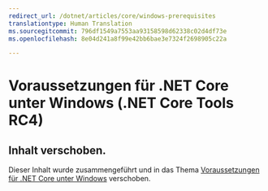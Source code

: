 ```yaml
---
redirect_url: /dotnet/articles/core/windows-prerequisites
translationtype: Human Translation
ms.sourcegitcommit: 796df1549a7553aa93158598d62338c02d4df73e
ms.openlocfilehash: 8e04d241a8f99e42bb6bae3e7324f2698905c22a

---
```


# <a name="prerequisites-for-net-core-on-windows-net-core-tools-rc4"></a>Voraussetzungen für .NET Core unter Windows (.NET Core Tools RC4)

## <a name="content-moved"></a>Inhalt verschoben.
Dieser Inhalt wurde zusammengeführt und in das Thema [Voraussetzungen für .NET Core unter Windows](../windows-prerequisites.md) verschoben. 



<!--HONumber=Feb17_HO2-->



